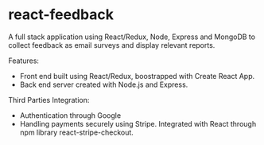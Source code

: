 # react-feedback
A full stack application using React/Redux, Node, Express and MongoDB to collect feedback as email surveys and display relevant reports.

Features:
- Front end built using React/Redux, boostrapped with Create React App.
- Back end server created with Node.js and Express.

Third Parties Integration:
- Authentication through Google
- Handling payments securely using Stripe. Integrated with React through npm library react-stripe-checkout.
